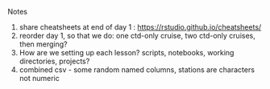 Notes

1. share cheatsheets at end of day 1 : https://rstudio.github.io/cheatsheets/
2. reorder day 1, so that we do: one ctd-only cruise, two ctd-only cruises, then merging?
3. How are we setting up each lesson? scripts, notebooks, working directories, projects?
4. combined csv - some random named columns, stations are characters not numeric

